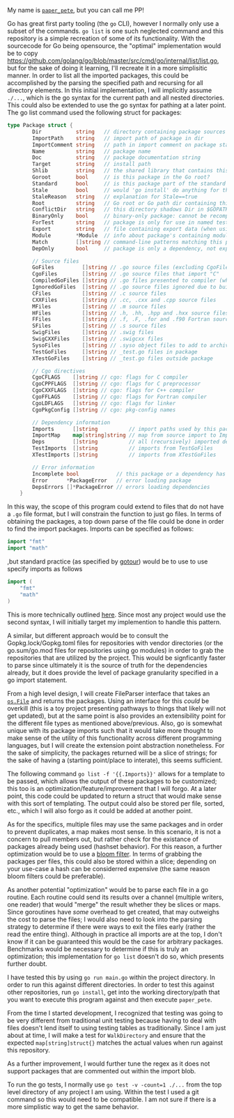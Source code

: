 My name is [`paper_pete`](https://www.youtube.com/watch?v=TwkKnv1H0fU), but you can call me PP!

Go has great first party tooling (the `go` CLI), however I normally only use a subset of the commands.
`go list` is one such neglected command and this repository is a simple recreation of some of its functionality.
With the sourcecode for Go being opensource, the "optimal" implementation would be to copy https://github.com/golang/go/blob/master/src/cmd/go/internal/list/list.go, but for the sake of doing it learning, I'll recreate it in a more simplisitic manner.
In order to list all the imported packages, this could be accomplished by the parsing the specified path and recursing for all directory elements.
In this initial implementation, I will implicitly assume `./...`, which is the go syntax for the current path and all nested directories.
This could also be extended to use the go syntax for pathing at a later point.
The go list command used the following struct for packages:
```go
type Package struct {
        Dir           string   // directory containing package sources
        ImportPath    string   // import path of package in dir
        ImportComment string   // path in import comment on package statement
        Name          string   // package name
        Doc           string   // package documentation string
        Target        string   // install path
        Shlib         string   // the shared library that contains this package (only set when -linkshared)
        Goroot        bool     // is this package in the Go root?
        Standard      bool     // is this package part of the standard Go library?
        Stale         bool     // would 'go install' do anything for this package?
        StaleReason   string   // explanation for Stale==true
        Root          string   // Go root or Go path dir containing this package
        ConflictDir   string   // this directory shadows Dir in $GOPATH
        BinaryOnly    bool     // binary-only package: cannot be recompiled from sources
        ForTest       string   // package is only for use in named test
        Export        string   // file containing export data (when using -export)
        Module        *Module  // info about package's containing module, if any (can be nil)
        Match         []string // command-line patterns matching this package
        DepOnly       bool     // package is only a dependency, not explicitly listed

        // Source files
        GoFiles         []string // .go source files (excluding CgoFiles, TestGoFiles, XTestGoFiles)
        CgoFiles        []string // .go source files that import "C"
        CompiledGoFiles []string // .go files presented to compiler (when using -compiled)
        IgnoredGoFiles  []string // .go source files ignored due to build constraints
        CFiles          []string // .c source files
        CXXFiles        []string // .cc, .cxx and .cpp source files
        MFiles          []string // .m source files
        HFiles          []string // .h, .hh, .hpp and .hxx source files
        FFiles          []string // .f, .F, .for and .f90 Fortran source files
        SFiles          []string // .s source files
        SwigFiles       []string // .swig files
        SwigCXXFiles    []string // .swigcxx files
        SysoFiles       []string // .syso object files to add to archive
        TestGoFiles     []string // _test.go files in package
        XTestGoFiles    []string // _test.go files outside package

        // Cgo directives
        CgoCFLAGS    []string // cgo: flags for C compiler
        CgoCPPFLAGS  []string // cgo: flags for C preprocessor
        CgoCXXFLAGS  []string // cgo: flags for C++ compiler
        CgoFFLAGS    []string // cgo: flags for Fortran compiler
        CgoLDFLAGS   []string // cgo: flags for linker
        CgoPkgConfig []string // cgo: pkg-config names

        // Dependency information
        Imports      []string          // import paths used by this package
        ImportMap    map[string]string // map from source import to ImportPath (identity entries omitted)
        Deps         []string          // all (recursively) imported dependencies
        TestImports  []string          // imports from TestGoFiles
        XTestImports []string          // imports from XTestGoFiles

        // Error information
        Incomplete bool            // this package or a dependency has an error
        Error      *PackageError   // error loading package
        DepsErrors []*PackageError // errors loading dependencies
    }
```
In this way, the scope of this program could extend to files that do not have a `.go` file format, but I will constrain the function to just go files.
In terms of obtaining the packages, a top down parse of the file could be done in order to find the import packages.
Imports can be specified as follows:
```go
import "fmt"
import "math"
```
,but standard practice (as specified by [gotour](https://tour.golang.org/basics/2)) would be to use to use specify imports as follows
```go
import (
	"fmt"
	"math"
)
```
This is more technically outlined [here](https://golang.org/ref/spec#Import_declarations).
Since most any project would use the second syntax, I will initially target my implemention to handle this pattern.

A similar, but different approach would be to consult the Gopkg.lock/Gopkg.toml files for repositories with vendor directories (or the go.sum/go.mod files for repositories using go modules) in order to grab the repositories that are utilized by the project.
This would be signficantly faster to parse since ultimately it is the source of truth for the dependencies already, but it does provide the level of package granularity specified in a go import statement.

From a high level design, I will create FileParser interface that takes an [`os.File`](https://golang.org/src/os/types.go?s=369:411#L6) and returns the packages.
Using an interface for this _could_ be overkill (this is a toy project presenting pathways to things that likely will not get updated), but at the same point is also provides an extensibility point for the different file types as mentioned above/previous.
Also, go is somewhat unique with its package imports such that it would take more thought to make sense of the utility of this functionality across different programming languages, but I will create the extension point abstraction nonetheless.
For the sake of simplicity, the packages returned will be a slice of strings; for the sake of having a (starting point/place to interate), this seems sufficient.

The following command `go list -f '{{.Imports}}'` allows for a template to be passed, which allows the output of these packages to be customized; this too is an optimization/feature/improvement that I will forgo.
At a later point, this code could be updated to return a struct that would make sense with this sort of templating.
The output could also be stored per file, sorted, etc., which I will also forgo as it could be added at another point.

As for the specifics, multiple files may use the same packages and in order to prevent duplicates, a map makes most sense.
In this scenario, it is not a concern to pull members out, but rather check for the existance of packages already being used (hashset behavior).
For this reason, a further optimization would be to use a [bloom filter](https://llimllib.github.io/bloomfilter-tutorial/).
In terms of grabbing the packages per files, this could also be stored within a slice; depending on your use-case a hash can be considerred expensive (the same reason bloom filters could be preferable).

As another potential "optimization" would be to parse each file in a go routine.
Each routine could send its results over a channel (multiple writers, one reader) that would "merge" the result whether they be slices or maps. Since goroutines have _some_ overhead to get created, that may outweighs the cost to parse the files; I would also need to look into the parsing strategy to determine if there were ways to exit the files early (rather the read the entire thing).
Although in practice all imports are at the top, I don't know if it can be guaranteed this would be the case for arbitrary packages.
Benchmarks would be necessary to determine if this is truly an optimization; this implementation for `go list` doesn't do so, which presents further doubt.

I have tested this by using `go run main.go` within the project directory. In order to run this against different directories.
In order to test this against other repositories, run `go install`, get into the working directory/path that you want to execute this program against and then execute `paper_pete`.

From the time I started development, I recognized that testing was going to be very different from traditional unit testing because having to deal with files doesn't lend itself to using testing tables as traditionally. Since I am just about at time, I will make a test for `WalkDirectory` and ensure that the expected `map[string]struct{}` matches the actual values when run against this repository.

As a further improvement, I would further tune the regex as it does not support packages that are commented out within the import blob.


To run the go tests, I normally use `go test -v -count=1 ./...` from the top level directory of any project I am using. Within the test I used a git command so this would need to be compatible. I am not sure if there is a more simplistic way to get the same behavior.